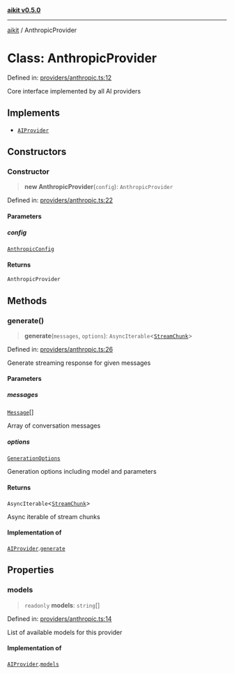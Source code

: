[**aikit v0.5.0**](../README.md)

---

[aikit](../README.md) / AnthropicProvider

# Class: AnthropicProvider

Defined in: [providers/anthropic.ts:12](https://github.com/chinmaymk/aikit/blob/main/src/providers/anthropic.ts#L12)

Core interface implemented by all AI providers

## Implements

- [`AIProvider`](../interfaces/AIProvider.md)

## Constructors

### Constructor

> **new AnthropicProvider**(`config`): `AnthropicProvider`

Defined in: [providers/anthropic.ts:22](https://github.com/chinmaymk/aikit/blob/main/src/providers/anthropic.ts#L22)

#### Parameters

##### config

[`AnthropicConfig`](../interfaces/AnthropicConfig.md)

#### Returns

`AnthropicProvider`

## Methods

### generate()

> **generate**(`messages`, `options`): `AsyncIterable`\<[`StreamChunk`](../interfaces/StreamChunk.md)\>

Defined in: [providers/anthropic.ts:26](https://github.com/chinmaymk/aikit/blob/main/src/providers/anthropic.ts#L26)

Generate streaming response for given messages

#### Parameters

##### messages

[`Message`](../interfaces/Message.md)[]

Array of conversation messages

##### options

[`GenerationOptions`](../interfaces/GenerationOptions.md)

Generation options including model and parameters

#### Returns

`AsyncIterable`\<[`StreamChunk`](../interfaces/StreamChunk.md)\>

Async iterable of stream chunks

#### Implementation of

[`AIProvider`](../interfaces/AIProvider.md).[`generate`](../interfaces/AIProvider.md#generate)

## Properties

### models

> `readonly` **models**: `string`[]

Defined in: [providers/anthropic.ts:14](https://github.com/chinmaymk/aikit/blob/main/src/providers/anthropic.ts#L14)

List of available models for this provider

#### Implementation of

[`AIProvider`](../interfaces/AIProvider.md).[`models`](../interfaces/AIProvider.md#models)
